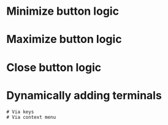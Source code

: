# Minimize button logic
# Maximize button logic
# Close button logic

# Dynamically adding terminals
    # Via keys
    # Via context menu